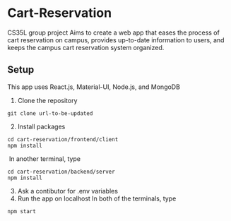 # Cart-Reservation
CS35L group project
Aims to create a web app that eases the process of cart reservation on campus, provides up-to-date information to users, and keeps the campus cart reservation system organized. 

## Setup
This app uses React.js, Material-UI, Node.js, and MongoDB

1. Clone the repository
  ```
  git clone url-to-be-updated
  ```
2. Install packages
  ```
  cd cart-reservation/frontend/client
  npm install
  ```
  &nbsp;In another terminal, type
  ```
  cd cart-reservation/backend/server
  npm install
  ```
 3. Ask a contibutor for .env variables
 4. Run the app on localhost
  In both of the terminals, type
  ```
  npm start
  ```
